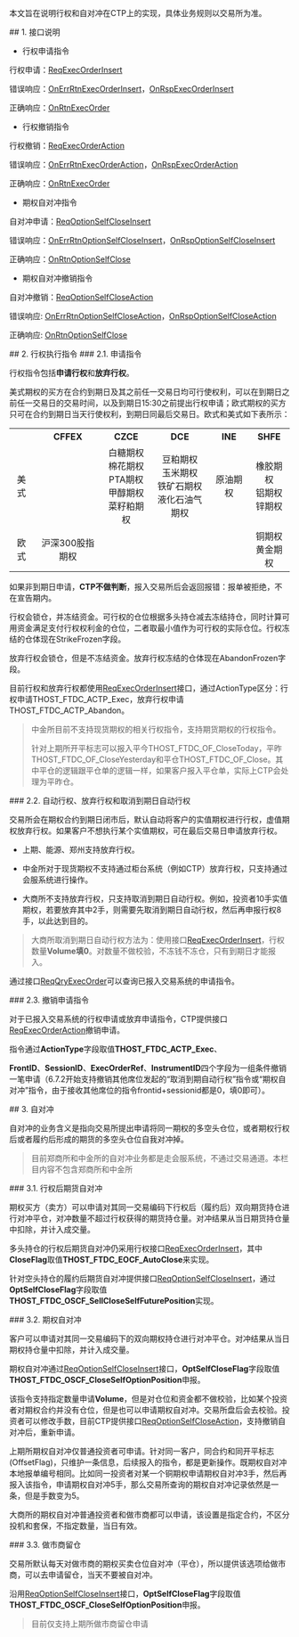 <p>本文旨在说明行权和自对冲在CTP上的实现，具体业务规则以交易所为准。</p>
<span class="anchor" id="182290ed-7b1e-4824-a660-fdd4ea9f6a3e"></span>
## 1. 接口说明
<ul>
<li>行权申请指令</li>
</ul>
<p>行权申请：<a href="../../JYJK/CTHOSTFTDCTRADERSPI/REQEXECORDERINSERT/">ReqExecOrderInsert</a></p>
<p>错误响应：<a href="../../JYJK/CTHOSTFTDCTRADERAPI/ONERRRTNEXECORDERINSERT/">OnErrRtnExecOrderInsert</a>，<a href="../../JYJK/CTHOSTFTDCTRADERAPI/ONRSPEXECORDERINSERT/">OnRspExecOrderInsert</a></p>
<p>正确响应：<a href="../../JYJK/CTHOSTFTDCTRADERAPI/ONRTNEXECORDER/">OnRtnExecOrder</a></p>
<ul>
<li>行权撤销指令</li>
</ul>
<p>行权撤销：<a href="../../JYJK/CTHOSTFTDCTRADERSPI/REQEXECORDERACTION/">ReqExecOrderAction</a></p>
<p>错误响应：<a href="../../JYJK/CTHOSTFTDCTRADERAPI/ONERRRTNEXECORDERACTION/">OnErrRtnExecOrderAction</a>，<a href="../../JYJK/CTHOSTFTDCTRADERAPI/ONRSPEXECORDERACTION/">OnRspExecOrderAction</a></p>
<p>正确响应：<a href="../../JYJK/CTHOSTFTDCTRADERAPI/ONRTNEXECORDER/">OnRtnExecOrder</a></p>
<ul>
<li>期权自对冲指令</li>
</ul>
<p>自对冲申请：<a href="../../JYJK/CTHOSTFTDCTRADERSPI/REQOPTIONSELFCLOSEINSERT/">ReqOptionSelfCloseInsert</a></p>
<p>错误响应：<a href="../../JYJK/CTHOSTFTDCTRADERAPI/ONERRRTNOPTIONSELFCLOSEINSERT/">OnErrRtnOptionSelfCloseInsert</a>，<a href="../../JYJK/CTHOSTFTDCTRADERAPI/ONRSPOPTIONSELFCLOSEINSERT/">OnRspOptionSelfCloseInsert</a></p>
<p>正确响应：<a href="../../JYJK/CTHOSTFTDCTRADERAPI/ONRTNOPTIONSELFCLOSE/">OnRtnOptionSelfClose</a></p>
<ul>
<li>期权自对冲撤销指令</li>
</ul>
<p>自对冲撤销：<a href="../../JYJK/CTHOSTFTDCTRADERSPI/REQOPTIONSELFCLOSEACTION/">ReqOptionSelfCloseAction</a></p>
<p>错误响应: <a href="../../JYJK/CTHOSTFTDCTRADERAPI/ONERRRTNOPTIONSELFCLOSEACTION/">OnErrRtnOptionSelfCloseAction</a>，<a href="../../JYJK/CTHOSTFTDCTRADERAPI/ONRSPOPTIONSELFCLOSEACTION/">OnRspOptionSelfCloseAction</a></p>
<p>正确响应: <a href="../../JYJK/CTHOSTFTDCTRADERAPI/ONRTNOPTIONSELFCLOSE/">OnRtnOptionSelfClose</a></p>
<span class="anchor" id="6c8f746b-0fbf-48ab-b1fa-5c43446f7d55"></span>
## 2. 行权执行指令
<span class="anchor" id="1012d703-1c85-43a0-971a-5efcba6ad8d3"></span>
### 2.1. 申请指令
<p>行权指令包括<strong>申请行权</strong>和<strong>放弃行权</strong>。</p>
<p>美式期权的买方在合约到期日及其之前任一交易日均可行使权利，可以在到期日之前任一交易日的交易时间，以及到期日15:30之前提出行权申请；欧式期权的买方只可在合约到期日当天行使权利，到期日同最后交易日。欧式和美式如下表所示：</p>
<table><tr><th style="TEXT-ALIGN: center;">　</th><th style="TEXT-ALIGN: center;">CFFEX</th><th style="TEXT-ALIGN: center;">CZCE</th><th style="TEXT-ALIGN: center;">DCE</th><th style="TEXT-ALIGN: center;">INE</th><th style="TEXT-ALIGN: center;">SHFE</th></tr><tr><td style="TEXT-ALIGN: center;">美式</td>
<td style="TEXT-ALIGN: center;">　</td>
<td style="TEXT-ALIGN: center;">白糖期权<br/>棉花期权<br/>PTA期权<br/>甲醇期权<br/>菜籽粕期权<br/></td>
<td style="TEXT-ALIGN: center;">豆粕期权<br/>玉米期权<br/>铁矿石期权<br/>液化石油气期权</td>
<td style="TEXT-ALIGN: center;">原油期权</td>
<td style="TEXT-ALIGN: center;">橡胶期权<br/>铝期权<br/>锌期权</td>
</tr>
<tr><td style="TEXT-ALIGN: center;">欧式</td>
<td style="TEXT-ALIGN: center;">沪深300股指期权</td>
<td style="TEXT-ALIGN: center;">　</td>
<td style="TEXT-ALIGN: center;">　</td>
<td style="TEXT-ALIGN: center;">　</td>
<td style="TEXT-ALIGN: center;">铜期权<br/>黄金期权</td>
</tr>
</table>
<p>如果非到期日申请，<strong>CTP不做判断</strong>，报入交易所后会返回报错：报单被拒绝，不在宣告期内。</p>
<p>行权会锁仓，并冻结资金。可行权的仓位根据多头持仓减去冻结持仓，同时计算可用资金满足支付行权权利金的仓位，二者取最小值作为可行权的实际仓位。行权冻结的仓体现在StrikeFrozen字段。</p>
<p>放弃行权会锁仓，但是不冻结资金。放弃行权冻结的仓体现在AbandonFrozen字段。</p>
<p>目前行权和放弃行权都使用<a href="../../JYJK/CTHOSTFTDCTRADERSPI/REQEXECORDERINSERT/">ReqExecOrderInsert</a>接口，通过ActionType区分：行权申请THOST_FTDC_ACTP_Exec，放弃行权申请THOST_FTDC_ACTP_Abandon。</p>
<blockquote>
<p>中金所目前不支持现货期权的相关行权指令，支持期货期权的行权指令。</p>
<p>针对上期所开平标志可以报入平今THOST_FTDC_OF_CloseToday，平昨THOST_FTDC_OF_CloseYesterday和平仓THOST_FTDC_OF_Close。其中平仓的逻辑跟平仓单的逻辑一样，如果客户报入平仓单，实际上CTP会处理为平昨仓。</p>
</blockquote>
<span class="anchor" id="1b177b10-165a-4828-9a39-4e0e15077382"></span>
### 2.2. 自动行权、放弃行权和取消到期日自动行权
<p>交易所会在期权合约到期日闭市后，默认自动将客户的实值期权进行行权，虚值期权放弃行权。如果客户不想执行某个实值期权，可在最后交易日申请放弃行权。</p>
<ul>
<li><p>上期、能源、郑州支持放弃行权。</p></li>
<li><p>中金所对于现货期权不支持通过柜台系统（例如CTP）放弃行权，只支持通过会服系统进行操作。</p></li>
<li><p>大商所不支持放弃行权，只支持取消到期日自动行权。例如，投资者10手实值期权，若要放弃其中2手，则需要先取消到期日自动行权，然后再申报行权8手，以此达到目的。</p></li>
</ul>
<blockquote>
<p>大商所取消到期日自动行权方法为：使用接口<a href="../../JYJK/CTHOSTFTDCTRADERSPI/REQEXECORDERINSERT/">ReqExecOrderInsert</a>，行权数量<strong>Volume填0</strong>。对数量不做校验，不冻钱不冻仓，只有到期日才能报入。</p>
</blockquote>
<p>通过接口<a href="../../JYJK/CTHOSTFTDCTRADERSPI/REQQRYEXECORDER/">ReqQryExecOrder</a>可以查询已报入交易系统的申请指令。</p>
<p><span alt="" id="anchor-id-02"></span> </p>
<span class="anchor" id="b5e011e9-f736-4bce-b095-90adabd3850b"></span>
### 2.3. 撤销申请指令
<p>对于已报入交易系统的行权申请或放弃申请指令，CTP提供接口<a href="../../JYJK/CTHOSTFTDCTRADERSPI/REQEXECORDERACTION/">ReqExecOrderAction</a>撤销申请。</p>
<p>指令通过<strong>ActionType</strong>字段取值<strong>THOST_FTDC_ACTP_Exec</strong>、</p>
<p><strong>FrontID</strong>、<strong>SessionID</strong>、<strong>ExecOrderRef</strong>、<strong>InstrumentID</strong>四个字段为一组条件撤销一笔申请（6.7.2开始支持撤销其他席位发起的“取消到期自动行权”指令或“期权自对冲”指令，由于接收其他席位的指令frontid+sessionid都是0，填0即可）。</p>
<span class="anchor" id="dd90ddd7-7b11-424c-88af-a8bb28bdbd12"></span>
## 3. 自对冲
<p>自对冲的业务含义是指向交易所提出申请将同一期权的多空头仓位，或者期权行权后或者履约后形成的期货的多空头仓位自我对冲掉。</p>
<blockquote>
<p>目前郑商所和中金所的自对冲业务都是走会服系统，不通过交易通道。本栏目内容不包含郑商所和中金所</p>
</blockquote>
<span class="anchor" id="469233d6-96e4-4a4b-a498-4b517af57261"></span>
### 3.1. 行权后期货自对冲
<p>期权买方（卖方）可以申请对其同一交易编码下行权后（履约后）双向期货持仓进行对冲平仓，对冲数量不超过行权获得的期货持仓量。对冲结果从当日期货持仓量中扣除，并计入成交量。</p>
<p>多头持仓的行权后期货自对冲仍采用行权接口<a href="../../JYJK/CTHOSTFTDCTRADERSPI/REQEXECORDERINSERT/">ReqExecOrderInsert</a>，其中<strong>CloseFlag</strong>取值<strong>THOST_FTDC_EOCF_AutoClose</strong>来实现。</p>
<p>针对空头持仓的履约后期货自对冲提供接口<a href="../../JYJK/CTHOSTFTDCTRADERSPI/REQOPTIONSELFCLOSEINSERT/">ReqOptionSelfCloseInsert</a>，通过<strong>OptSelfCloseFlag</strong>字段取值<strong>THOST_FTDC_OSCF_SellCloseSelfFuturePosition</strong>实现。</p>
<span class="anchor" id="8deba70d-cc9b-43b7-ab79-728f599e96a3"></span>
### 3.2. 期权自对冲
<p>客户可以申请对其同一交易编码下的双向期权持仓进行对冲平仓。对冲结果从当日期权持仓量中扣除，并计入成交量。</p>
<p>期权自对冲通过<a href="../../JYJK/CTHOSTFTDCTRADERSPI/REQOPTIONSELFCLOSEINSERT/">ReqOptionSelfCloseInsert</a>接口，<strong>OptSelfCloseFlag</strong>字段取值<strong>THOST_FTDC_OSCF_CloseSelfOptionPosition</strong>申报。</p>
<p>该指令支持指定数量申请<strong>Volume</strong>，但是对仓位和资金都不做校验，比如某个投资者对期权合约并没有仓位，但是也可以申请期权自对冲。交易所盘后会去校验。投资者可以修改手数，目前CTP提供接口<a href="../../JYJK/CTHOSTFTDCTRADERSPI/REQOPTIONSELFCLOSEACTION/">ReqOptionSelfCloseAction</a>，支持撤销自对冲后，重新申请。</p>
<p>上期所期权自对冲仅普通投资者可申请。针对同一客户，同合约和同开平标志(OffsetFlag)，只维护一条信息，后续报入的指令，都是更新操作。既期权自对冲本地报单编号相同。比如同一投资者对某一个铜期权申请期权自对冲3手，然后再报入该指令，申请期权自对冲5手，那么交易所查询的期权自对冲记录依然是一条，但是手数变为5。</p>
<p>大商所的期权自对冲普通投资者和做市商都可以申请，该设置是指定合约，不区分投机和套保，不指定数量，当日有效。</p>
<span class="anchor" id="334bc1fc-d978-435d-b360-02ece1bdab2e"></span>
### 3.3. 做市商留仓
<p>交易所默认每天对做市商的期权买卖仓位自对冲（平仓），所以提供该选项给做市商，可以去申请留仓，当天不要被自对冲。</p>
<p>沿用<a href="../../JYJK/CTHOSTFTDCTRADERSPI/REQOPTIONSELFCLOSEINSERT/">ReqOptionSelfCloseInsert</a>接口，<strong>OptSelfCloseFlag</strong>字段取值<strong>THOST_FTDC_OSCF_CloseSelfOptionPosition</strong>申报。</p>
<blockquote>
<p>目前仅支持上期所做市商留仓申请</p>
</blockquote>
